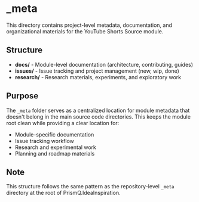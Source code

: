 # _meta

This directory contains project-level metadata, documentation, and organizational materials for the YouTube Shorts Source module.

## Structure

- **docs/** - Module-level documentation (architecture, contributing, guides)
- **issues/** - Issue tracking and project management (new, wip, done)
- **research/** - Research materials, experiments, and exploratory work

## Purpose

The `_meta` folder serves as a centralized location for module metadata that doesn't belong in the main source code directories. This keeps the module root clean while providing a clear location for:

- Module-specific documentation
- Issue tracking workflow
- Research and experimental work
- Planning and roadmap materials

## Note

This structure follows the same pattern as the repository-level `_meta` directory at the root of PrismQ.IdeaInspiration.
